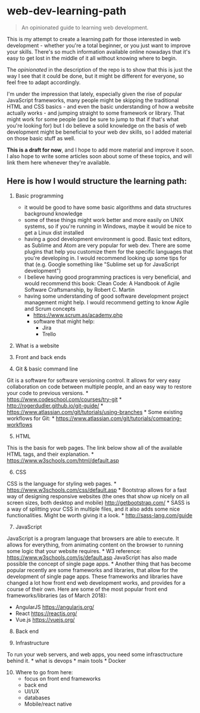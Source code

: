 # web-dev-learning-path
> An opinionated guide to learning web development.

This is my attempt to create a learning path for those interested in web development - whether you're a total beginner, or you just want to improve your skills. There's so much information available online nowadays that it's easy to get lost in the middle of it all without knowing where to begin.

The *opinionated* in the description of the repo is to show that this is just the way I see that it could be done, but it might be different for everyone, so feel free to adapt accordingly.

I'm under the impression that lately, especially given the rise of popular JavaScript frameworks, many people might be skipping the traditional HTML and CSS basics - and even the basic understanding of how a website actually works - and jumping straight to some framework or library. That might work for some people (and be sure to jump to that if that's what you're looking for) but I do believe a solid knowledge on the basis of web development might be beneficial to your web dev skills, so I added material on those basic stuff as well.

**This is a draft for now**, and I hope to add more material and improve it soon. I also hope to write some articles soon about some of these topics, and will link them here whenever they're available.

## Here is how I would structure the learning path:

1. Basic programming
    * it would be good to have some basic algorithms and data structures background knowledge
    * some of these things might work better and more easily on UNIX systems, so if you're running in Windows, maybe it would be nice to get a Linux dist installed
    * having a good development environment is good. Basic text editors, as Sublime and Atom are very popular for web dev. There are some plugins that help you customize them for the specific languages that you're developing in. I would recommend looking up some tips for that (e.g. Google something like "Sublime set up for JavaScript development")
    * I believe having good programming practices is very beneficial, and would recommend this book: Clean Code: A Handbook of Agile Software Craftsmanship, by Robert C. Martin
    * having some understanding of good software development project management might help. I would recommend getting to know Agile and Scrum concepts
        * https://www.scrum.as/academy.php
        * software that might help:
            * Jira
            * Trello


2. What is a website

3. Front and back ends

4. Git & basic command line

Git is a software for software versioning control. It allows for very easy collaboration on code between multiple people, and an easy way to restore your code to previous versions.
    * https://www.codeschool.com/courses/try-git
    * http://rogerdudler.github.io/git-guide/
    * https://www.atlassian.com/git/tutorials/using-branches
    * Some existing workflows for Git:
        * https://www.atlassian.com/git/tutorials/comparing-workflows

5. HTML

This is the basis for web pages. The link below show all of the available HTML tags, and their explanation.
    * https://www.w3schools.com/html/default.asp

6. CSS

CSS is the language for styling web pages.
    * https://www.w3schools.com/css/default.asp
    * Bootstrap allows for a fast way of designing responsive websites (the ones that show up nicely on all screen sizes, both desktop and mobile) http://getbootstrap.com/
    * SASS is a way of splitting your CSS in multiple files, and it also adds some nice functionalities. Might be worth giving it a look.
        * http://sass-lang.com/guide

7. JavaScript

JavaScript is a program language that browsers are able to execute. It allows for everything, from animating content on the browser to running some logic that your website requires.
    * W3 reference: https://www.w3schools.com/js/default.asp
JavaScript has also made possible the concept of single page apps. 
    *
Another thing that has become popular recently are some frameworks and libraries, that allow for the development of single page apps. These frameworks and libraries have changed a lot how front end web development works, and provides for a course of their own. Here are some of the most popular front end frameworks/libraries (as of March 2018):
   * AngularJS https://angularjs.org/
   * React https://reactjs.org/
   * Vue.js https://vuejs.org/

8. Back end

9. Infrastructure

To run your web servers, and web apps, you need some infrasctructure behind it.
    * what is devops
    * main tools
        * Docker

10. Where to go from here:
    * focus on front end frameworks
    * back end 
    * UI/UX
    * databases
    * Mobile/react native 
